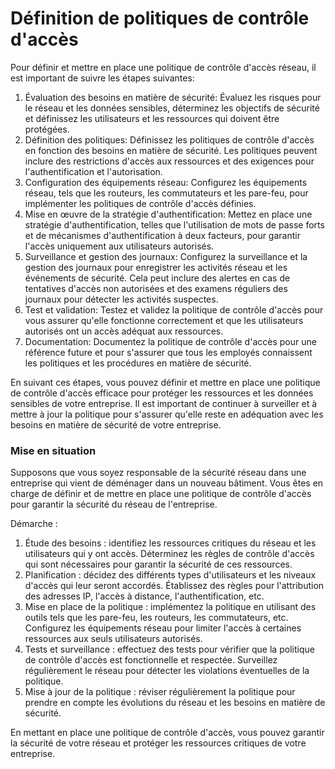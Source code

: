 # Définition de politiques de contrôle d'accès

Pour définir et mettre en place une politique de contrôle d'accès réseau, il est important de suivre les étapes suivantes:

1. Évaluation des besoins en matière de sécurité: Évaluez les risques pour le réseau et les données sensibles, déterminez les objectifs de sécurité et définissez les utilisateurs et les ressources qui doivent être protégées.
2. Définition des politiques: Définissez les politiques de contrôle d'accès en fonction des besoins en matière de sécurité. Les politiques peuvent inclure des restrictions d'accès aux ressources et des exigences pour l'authentification et l'autorisation.
3. Configuration des équipements réseau: Configurez les équipements réseau, tels que les routeurs, les commutateurs et les pare-feu, pour implémenter les politiques de contrôle d'accès définies.
4. Mise en œuvre de la stratégie d'authentification: Mettez en place une stratégie d'authentification, telles que l'utilisation de mots de passe forts et de mécanismes d'authentification à deux facteurs, pour garantir l'accès uniquement aux utilisateurs autorisés.
5. Surveillance et gestion des journaux: Configurez la surveillance et la gestion des journaux pour enregistrer les activités réseau et les événements de sécurité. Cela peut inclure des alertes en cas de tentatives d'accès non autorisées et des examens réguliers des journaux pour détecter les activités suspectes.
6. Test et validation: Testez et validez la politique de contrôle d'accès pour vous assurer qu'elle fonctionne correctement et que les utilisateurs autorisés ont un accès adéquat aux ressources.
7. Documentation: Documentez la politique de contrôle d'accès pour une référence future et pour s'assurer que tous les employés connaissent les politiques et les procédures en matière de sécurité.

En suivant ces étapes, vous pouvez définir et mettre en place une politique de contrôle d'accès efficace pour protéger les ressources et les données sensibles de votre entreprise. Il est important de continuer à surveiller et à mettre à jour la politique pour s'assurer qu'elle reste en adéquation avec les besoins en matière de sécurité de votre entreprise.

### Mise en situation

Supposons que vous soyez responsable de la sécurité réseau dans une entreprise qui vient de déménager dans un nouveau bâtiment. Vous êtes en charge de définir et de mettre en place une politique de contrôle d'accès pour garantir la sécurité du réseau de l'entreprise.

Démarche :

1. Étude des besoins : identifiez les ressources critiques du réseau et les utilisateurs qui y ont accès. Déterminez les règles de contrôle d'accès qui sont nécessaires pour garantir la sécurité de ces ressources.
2. Planification : décidez des différents types d'utilisateurs et les niveaux d'accès qui leur seront accordés. Établissez des règles pour l'attribution des adresses IP, l'accès à distance, l'authentification, etc.
3. Mise en place de la politique : implémentez la politique en utilisant des outils tels que les pare-feu, les routeurs, les commutateurs, etc. Configurez les équipements réseau pour limiter l'accès à certaines ressources aux seuls utilisateurs autorisés.
4. Tests et surveillance : effectuez des tests pour vérifier que la politique de contrôle d'accès est fonctionnelle et respectée. Surveillez régulièrement le réseau pour détecter les violations éventuelles de la politique.
5. Mise à jour de la politique : réviser régulièrement la politique pour prendre en compte les évolutions du réseau et les besoins en matière de sécurité.

En mettant en place une politique de contrôle d'accès, vous pouvez garantir la sécurité de votre réseau et protéger les ressources critiques de votre entreprise.
